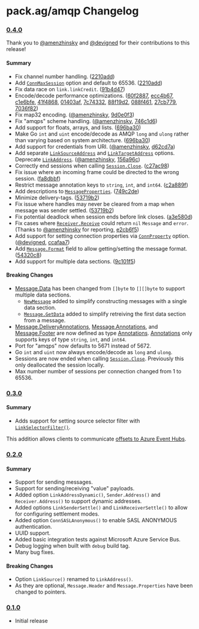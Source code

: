 # pack.ag/amqp Changelog

### [0.4.0](https://github.com/vcabbage/amqp/releases/tag/v0.4.0)

Thank you to [@amenzhinsky](https://github.com/amenzhinsky) and [@devigned](https://github.com/devigned) for their contributions to this release!

#### Summary

* Fix channel number handling. ([2210add](https://github.com/vcabbage/amqp/commit/2210add))
* Add [`ConnMaxSession`](https://godoc.org/pack.ag/amqp#ConnMaxSessions) option and default to 65536. ([2210add](https://github.com/vcabbage/amqp/commit/2210add))
* Fix data race on `link.linkCredit`. ([91b4d47](https://github.com/vcabbage/amqp/commit/91b4d47))
* Encode/decode performance optimizations. ([60f2887](https://github.com/vcabbage/amqp/commit/60f2887), [ecc4b67](https://github.com/vcabbage/amqp/commit/ecc4b67), [c1e6bfe](https://github.com/vcabbage/amqp/commit/c1e6bfe), [41f4868](https://github.com/vcabbage/amqp/commit/41f4868), [01403af](https://github.com/vcabbage/amqp/commit/01403af), [7c74332](https://github.com/vcabbage/amqp/commit/7c74332), [88f19d2](https://github.com/vcabbage/amqp/commit/88f19d2), [088f461](https://github.com/vcabbage/amqp/commit/088f461), [27cb779](https://github.com/vcabbage/amqp/commit/27cb779), [7036f82](https://github.com/vcabbage/amqp/commit/7036f82))
* Fix map32 encoding. ([@amenzhinsky](https://github.com/amenzhinsky), [9d0e0f3](https://github.com/vcabbage/amqp/commit/9d0e0f3))
* Fix "amqps" scheme handling. ([@amenzhinsky](https://github.com/amenzhinsky), [746c1d6](https://github.com/vcabbage/amqp/commit/746c1d6))
* Add support for floats, arrays, and lists. ([696ba30](https://github.com/vcabbage/amqp/commit/696ba30))
* Make Go `int` and `uint` encode/decode as AMQP `long` and `ulong` rather than varying based on system architecture. ([696ba30](https://github.com/vcabbage/amqp/commit/696ba30))
* Add support for credentials from URI. ([@amenzhinsky](https://github.com/amenzhinsky), [d62cd7a](https://github.com/vcabbage/amqp/commit/d62cd7a))
* Add separate [`LinkSourceAddress`](https://godoc.org/pack.ag/amqp#LinkSourceAddress) and [`LinkTargetAddress`](https://godoc.org/pack.ag/amqp#LinkTargetAddress) options. Deprecate [`LinkAddress`](https://godoc.org/pack.ag/amqp#LinkAddress). ([@amenzhinsky](https://github.com/amenzhinsky), [156a96c](https://github.com/vcabbage/amqp/commit/156a96c))
* Correctly end sessions when calling [`Session.Close`](https://godoc.org/pack.ag/amqp#Session.Close). ([c27ac98](https://github.com/vcabbage/amqp/commit/c27ac98))
* Fix issue where an incoming frame could be directed to the wrong session. ([fa8dbbf](https://github.com/vcabbage/amqp/commit/fa8dbbf))
* Restrict message annotation keys to `string`, `int`, and `int64`. ([c2a889f](https://github.com/vcabbage/amqp/commit/c2a889f))
* Add descriptions to [`MessageProperties`](https://godoc.org/pack.ag/amqp/#MessageProperties). ([749c2de](https://github.com/vcabbage/amqp/commit/749c2de))
* Minimize delivery-tags. ([53719b2](https://github.com/vcabbage/amqp/commit/53719b2))
* Fix issue where handles may never be cleared from a map when message was sender settled. ([53719b2](https://github.com/vcabbage/amqp/commit/53719b2))
* Fix potential deadlock when session ends before link closes. ([a3e580d](https://github.com/vcabbage/amqp/commit/a3e580d))
* Fix cases where [`Receiver.Receive`](https://godoc.org/pack.ag/amqp/#Receiver.Receive) could return `nil` `Message` and `error`. (Thanks to [@amenzhinsky](https://github.com/amenzhinsky) for reporting, [e2cb6f5](https://github.com/vcabbage/amqp/commit/e2cb6f5))
* Add support for setting connection properties via [`ConnProperty`](https://godoc.org/pack.ag/amqp/#ConnProperty) option. ([@devigned](https://github.com/devigned), [ccafaa7](https://github.com/vcabbage/amqp/commit/ccafaa7))
* Add [`Message.Format`](https://godoc.org/pack.ag/amqp/#Message.Format) field to allow getting/setting the message format. ([54320c8](https://github.com/vcabbage/amqp/commit/54320c8))
* Add support for multiple data sections. ([9c101f5](https://github.com/vcabbage/amqp/commit/9c101f5))

#### Breaking Changes

* [Message.Data](https://godoc.org/pack.ag/amqp#Message.Data) has been changed from `[]byte` to `[][]byte` to support multiple data sections.
  * [`NewMessage`](https://godoc.org/pack.ag/amqp#NewMessage) added to simplify constructing messages with a single data section.
  * [`Message.GetData`](https://godoc.org/pack.ag/amqp#Message.GetData) added to simplify retreiving the first data section from a message.
* [Message.DeliveryAnnotations](https://godoc.org/pack.ag/amqp#Message.DeliveryAnnotations), [Message.Annotations](https://godoc.org/pack.ag/amqp#Message.Annotations), and [Message.Footer](https://godoc.org/pack.ag/amqp#Message.Footer) are now defined as type [Annotations](https://godoc.org/pack.ag/amqp#Annotations). [Annotations](https://godoc.org/pack.ag/amqp#Annotations) only supports keys of type `string`, `int`, and `int64`.
* Port for "amqps" now defaults to 5671 instead of 5672.
* Go `int` and `uint` now always encode/decode as `long` and `ulong`.
* Sessions are now ended when calling [`Session.Close`](https://godoc.org/pack.ag/amqp#Session.Close). Previously this only deallocated the session locally.
* Max number number of sessions per connection changed from 1 to 65536.

### [0.3.0](https://github.com/vcabbage/amqp/releases/tag/v0.3.0)

#### Summary

* Adds support for setting source selector filter with [`LinkSelectorFilter()`](https://godoc.org/pack.ag/amqp#LinkSelectorFilter).

This addition allows clients to communicate [offsets to Azure Event Hubs](http://azure.github.io/amqpnetlite/articles/azure_eventhubs.html#filter).

### [0.2.0](https://github.com/vcabbage/amqp/releases/tag/v0.2.0)

#### Summary

* Support for sending messages.
* Support for sending/receiving "value" payloads.
* Added option `LinkAddressDynamic()`, `Sender.Address()` and `Receiver.Address()` to support dynamic addresses.
* Added options `LinkSenderSettle()` and `LinkReceiverSettle()` to allow for configuring settlement modes.
* Added option `ConnSASLAnonymous()` to enable SASL ANONYMOUS authentication.
* UUID support.
* Added basic integration tests against Microsoft Azure Service Bus.
* Debug logging when built with `debug` build tag.
* Many bug fixes.

#### Breaking Changes

* Option `LinkSource()` renamed to `LinkAddress()`.
* As they are optional, `Message.Header` and `Message.Properties` have been changed to pointers.

### [0.1.0](https://github.com/vcabbage/amqp/releases/tag/v0.1.0)

* Initial release
